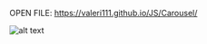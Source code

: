 OPEN FILE: https://valeri111.github.io/JS/Carousel/

![alt text](https://github.com/JS/Carousel/img/screen.JPG)
